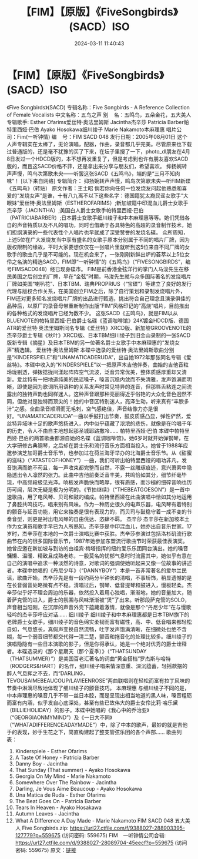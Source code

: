 ﻿---
title: 【FIM】【原版】《FiveSongbirds》(SACD）ISO
date: 2024-03-11 11:40:43
categories: 试音碟、非卖品、发烧碟
tags: 外语音乐
---
# 【FIM】【原版】《FiveSongbirds》(SACD）ISO

《Five Songbirds》(SACD)
专辑名称：Five Songbirds - A Reference Collection of Female
Vocalists
中文名称：五鸟之声
别    名：五鸣鸟，五朵金花，五大美人
专辑歌手: Esther Ofarims爱丝特·奥法里姆斯
Jacintha杰辛莎
Patricia Barber帕特里西娅·巴伯
Ayako Hosokawa细川绫子
Marie Nakamoto本麻理惠
唱片公司：Fim(一听钟情)
编    号：FIM SACD 048
发行日期：2005年08月01日
这个人声专辑实在太棒了，无论演唱，配器，作曲，录音都几乎完美。尽管原来也下载过普通版的，还是毫不犹豫的买了下来，在坛子里搜了一下，photo_dl朋友在4月8日发过一个HDCD版的，本不想再发重复了，但是考虑到也许有朋友喜欢SACD版的，而且这SACD价格不菲，还是拿出来分享与朋友们，希望喜欢。
抑扬婉转声声慢，鸣鸟次第歌未央——听罢这张SACD《五鸣鸟》，端的是“三月不知肉味”！
[以下来自网络]
专辑简介：
抑扬婉转声声慢，鸣鸟次第歌未央—听FIM新碟《五鸣鸟》（转贴）
原文作者：王士昭
倘若你向任何一位发烧友问起他熟悉和喜爱的“发烧女声”是谁，十有八九离不以下这些名字：德国籍犹太裔民谣女歌手“大眼妹”爱丝特·奥法里姆斯（ESTHEROFARIMS）;新加坡籍中印混血儿爵士女歌手杰辛莎（JACINTHA）;美国白人爵士女歌手帕特里西娅·巴伯（PATRICIABARBER）;日本爵士女歌手细川绫子和中本麻理惠等等。她们凭借各自的声音特质以及不凡的唱功，同时也借助于各具特色的高超的录音制作技术，她们担纲演录的一些代表性个人唱片也早就成了深受赞誉的发烧名碟。
众所周知，上述5位在广大发烧友当中享有盛名的女歌手原本分别属于不同的唱片厂牌，因为版权限制的缘故，平时大家要想仅仅在一张唱片里就听到这5位来自不同厂牌的女歌手的歌曲几乎是不可能的。现在机会来了，一张刚刚新鲜出炉的荟萃以上5位女伶之名演的精选SACD，FIM即“一听钟情”的《五鸣鸟》（“FIVESONGBIRDS”，编号FIMSACD048）经已现身碟市。
FIM是前香港金弦洋行的掌门人马浚先生在移民美国之后创立的厂牌，早在“金弦”时期，马浚先生就与众多国际著名的发烧唱片厂牌如美国“喇叭花”、日本TBM、瑞典PROPRIUS（“宝碟”）等建立了良好的发行代理与版权合作关系，在美国创立FIM之后，除了自行策划和录制发烧唱片外，FIM还对更多知名发烧唱片厂牌的出品进行甄选，挑出符合自己理念且演录俱佳的品种后，以原厂的录音母带重新制作出版“FIM”风格印记的“高烧”唱片，目前推出的各种格式的发烧唱片已经为数不少。
这张SACD《五鸣鸟》，就是FIM以从BLUENOTE的帕特里西娅·巴伯爵士名碟《蓝调咖啡馆》24K镀金HDCD版、德国ATR的爱丝特·奥法里姆斯同名专辑《爱丝特》XRCD版、新加坡GROOVENOTE的杰辛莎爵士专辑《秋叶》XRCD版、日本TBM细川绫子到旧金山录制的一张SACD版新专辑《摘星》及日本TBM的另一位著名爵士女歌手中本麻理惠的“发烧女声”精选辑。
爱丝特·奥法里姆斯
本碟中选录的爱丝特·奥法里姆斯歌曲分别是“KINDERSPIELE”和“UNAMATICADERUDA”，出自她1972年那张同名专辑《爱丝特》。本碟中收入的“KINDERSPIELE”以一把原声木吉他伴奏，曲始的吉他音粒玲珑剔透，弹拨捻拢间漾起阵阵空气流波，泛音异常优美，整体质感厚重却又清新。爱丝特有一把地道纯美的民谣嗓子，嗓音沉稳内敛而不失清雅，发声饱满而明晰，即使是因为歌词所用语种的关系发声时常见特异的连音，但那唇舌粘连之间流露出的独特声韵也同样迷人。这种声音跟那种亮丽得近乎俗艳的大众化音色迥然不同，但绝对是独特而顶尖的！她的中音区特别迷人，亮泽生动，听来真有“丰腴多汁”之感。全曲录音顺滑而无毛刺，空气感绝佳，声音结像力亦是很好。“UNAMATICADERUDA”一曲以手鼓打出节奏，鼓皮质感凸显，弹性俨然，爱丝特异域味十足的歌声悠扬进入，内中似乎蕴藏了浓浓的悲伤，就像是在吟唱千年的历史，令人不由自主地想起那圣城耶路撒冷……
帕特里西娅·巴伯
本碟中帕特里西娅·巴伯的两首歌曲都源自她的名碟《蓝调咖啡馆》。她6岁时就开始弹钢琴，在大学研修古典钢琴，之后却在爵士乐和流行音乐方面相当投入。她曾于1988年应邀参演芝加哥爵士音乐节，也参加过在荷兰海牙举办的北海爵士音乐节。从《甜蜜的滋味》（“ATASTEOFHONEY”）一曲，我们可听出帕特里西娅的唱功非凡，发音饱满而绝不苟且，每一声收束都完整而自然，不露一丝雕琢痕迹，意兴萧索中隐隐透出令人凛然的张力。此曲中吉他前奏泛音丰美，共鸣恰如其分，细节纤毫毕现，中高频段极见光泽。响板发声脆快而略厚，很有质感，而沙槌的细碎音响也历历可闻，层次无疑是极为分明的。《节拍继续》（“THEBEATGOESON”）是一首中速歌曲，用了电风琴、贝司和鼓的编成。帕特里西娅在此曲演唱中恰如其分地运用了鼻腔共鸣技巧，唱来别有风味。作为一种历史很久的电声乐器，电风琴有着特别的颤音与延音功能，用它来独奏是很有表现力的，而贝司与鼓稳守着一成不变的节奏音型，则更是衬出电风琴的自由佻达、恣肆不羁。
杰辛莎
杰辛莎在新加坡本土作为女演员和歌手早已为人所熟知。杰辛莎是中印混血儿，她亦出自音乐世家。17岁时，杰辛莎在本地的一次爵士演唱比赛中获胜。杰辛莎参演过包括洛杉矶流行歌曲节在内的很多国际音乐节，1987年她参加东盟流行歌曲节时荣获最佳表演奖。她曾应邀在新加坡与到访的由祖宾·梅塔指挥的纽约爱乐乐团同台演出。她的嗓音慵懒、温暖、精致且成熟老练，一股莫名的忧郁气息时时流露其中，她似乎有意在自己的演唱中追求一种淡然的诗意，对歌词的强调使她听起来又像一位故事的讲述者。本碟中她唱的《丹尼少年》（“DANNYBOY”）本是一首非常著名的爱尔兰民谣，歌曲开始，杰辛莎先是有一段约两分半钟长的清唱，不事矫饰，稍显遗憾的是在长音弱音处略微有点不稳。清唱过后，钢琴、低音提琴和鼓进入，慢板轻柔。杰辛莎似乎好不理会周边的乐器，依然投入着用心独唱，渐渐地，她的音量加大，随着萨克管的进入，爵士的氛围与风味渐渐被“煲”了出来。听那段萨克管的SOLO，声音相当阳刚，在沉厚的声音外壳下蕴藏着激情，就像是那个“丹尼少年”在与慢歌轻吟的杰辛莎呼应对话……
细川绫子
细川绫子和中本麻理惠都是日本TBM旗下的老牌爵士女歌手。细川绫子的音色绵实柔韧而富有磁性，高、中、低音唱来都轻松自如，气息悠长，真假声变换自然流畅，吐字发声饱满清晰，在细微处也绝不含糊，每一个弱音细节都交代得一清二楚，颤音和拖音化的处理比较多。细川绫子的演唱隐隐有一些日本演歌的影子，但是你得承认，她是一个绝对优秀的爵士诠释者。本碟选录的《那个星期天（那个夏季）》（“THATSUNDAY（THATSUMMER）”）是美国百老汇著名的词曲“黄金搭档”罗杰斯与哈特（RODGERS&HART）的名作，细川绫子唱来情深意重、深沉蕴蓄，轻摇款摆的醉人气息挥之不去，而“DARLING，TEVOUSAIMEBEAUCOUP/LAVIEENROSE”两曲联唱则在轻松而富有拉丁风味的节奏中淋漓尽致地体现了细川绫子的颤音技巧。
本麻理惠
与细川绫子不同的是，中本麻理惠的嗓音几乎不带一丝日本腔，而是呈现出相当地道的黑人味，嗓音粗砺而富有内涵，似乎发自心底深处，甚至有些已故伟大的爵士女伶比莉·哈乐黛（BILLIEHOLIDAY）的影子。本碟中她唱的《我心中的乔治亚》（“GEORGIAONMYMIND”）及《一日大不同》（“WHATADIFFERENCEADAYMADE”）中，除了中本的歌声，最妙的就是吉他手的表现，妙手生花之下，简直构建起了整支管弦乐团的各个声部……
歌曲列表：
1. Kinderspiele - Esther Ofarims
2. A Taste Of Honey - Patricia Barber
3. Danny Boy - Jacintha
4. That Sunday (That summer) - Ayako Hosokawa
5. Georgia On My Mind - Marie Nakamoto
6. Somewhere Over The Rainbow - Jacintha
7. Darling, Je Vous Aime Beaucoup - Ayako Hosokawa
8. Una Matica de Ruda - Esther Ofarims
9. The Beat Goes On - Patricia Barber
10. Tears In Heaven - Ayako Hosakawa
11. Autumn Leaves - Jacintha
12. What A Difference A Day Made - Marie Nakamoto
FIM SACD 048 五大美人 Five Songbirds.zip: https://url27.ctfile.com/f/9388027-288903395-127779?p=559675
(访问密码: 559675)
FIM　一听钟情公司合辑: https://url27.ctfile.com/d/9388027-28089704-45eecf?p=559675
(访问密码: 559675)
原文：[链接](https://blog.sina.com.cn/s/blog_1647c7e76010314o5.html)